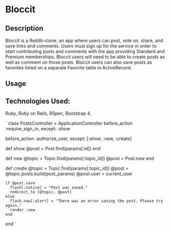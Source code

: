# Bloccit

## Description
Bloccit is a Reddit-clone, an app where users can post, vote on, share, and save links and comments. Users must sign up for the service in order to start contributing posts and comments with the app providing Standard and Premium memberships. Bloccit users will need to be able to create posts as well as comment on those posts. Bloccit users can also save posts as favorites listed on a separate Favorite table in ActiveRecord. 

## Usage

## Technologies Used: 

Ruby, Ruby on Rails, RSpec, Bootstrap 4, 

`
class PostsController < ApplicationController
  before_action :require_sign_in, except: :show

  before_action :authorize_user, except: [:show, :new, :create]

  def show
    @post = Post.find(params[:id])
  end

  def new
    @topic = Topic.find(params[:topic_id])
    @post = Post.new
  end

  def create
    @topic = Topic.find(params[:topic_id])
    @post = @topic.posts.build(post_params)
    @post.user = current_user

    if @post.save
      flash[:notice] = "Post was saved."
      redirect_to [@topic, @post]
    else
      flash.now[:alert] = "There was an error saving the post. Please try again."
      render :new
    end
  end
`

